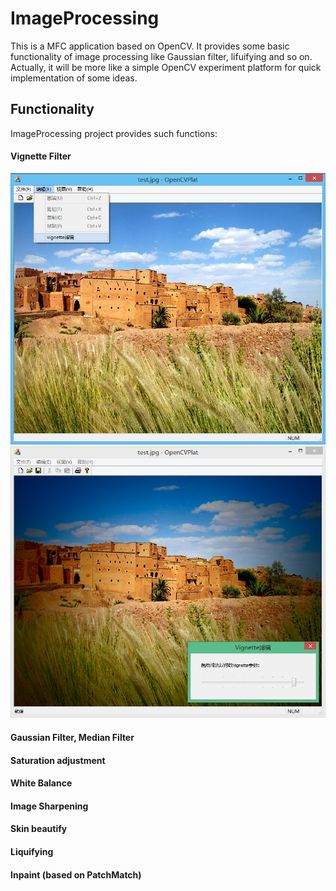 ImageProcessing
================
This is a MFC application based on OpenCV. It provides some basic functionality of image processing like Gaussian filter,  lifuifying and so on. Actually, it will be more like a simple OpenCV experiment platform for quick implementation of some ideas.

Functionality
-----------------
ImageProcessing project provides such functions:

#### Vignette Filter

![Vignette Filter Example](/images/ppppp.PNG "Before Processing")
![Vignette Filter Example](/images/p.PNG "After Processing")

#### Gaussian Filter, Median Filter

#### Saturation adjustment

#### White Balance

#### Image Sharpening

#### Skin beautify

#### Liquifying

#### Inpaint (based on PatchMatch)

